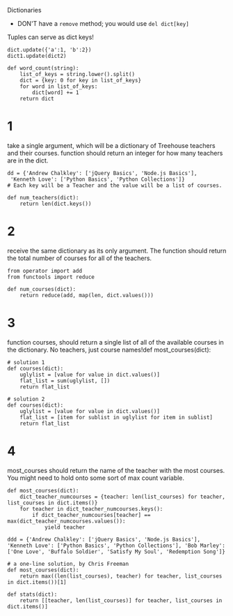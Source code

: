 Dictionaries

* DON'T have a `remove` method; you would use `del dict[key]`

Tuples can serve as dict keys!

```Py
dict.update({'a':1, 'b':2})
dict1.update(dict2)

def word_count(string):
    list_of_keys = string.lower().split()
    dict = {key: 0 for key in list_of_keys}
    for word in list_of_keys:
        dict[word] += 1
    return dict
```

# 1
take a single argument, which will be a dictionary of Treehouse teachers and their courses.
function should return an integer for how many teachers are in the dict.

```Py
dd = {'Andrew Chalkley': ['jQuery Basics', 'Node.js Basics'],
 'Kenneth Love': ['Python Basics', 'Python Collections']}
# Each key will be a Teacher and the value will be a list of courses.

def num_teachers(dict):
    return len(dict.keys())
```

# 2
receive the same dictionary as its only argument.
The function should return the total number of courses for all of the teachers.

```Py
from operator import add
from functools import reduce

def num_courses(dict):
    return reduce(add, map(len, dict.values()))
```

# 3
function courses, should return a single list of all of the available courses in the dictionary. No teachers, just course names!def most_courses(dict):


```Py
# solution 1
def courses(dict):
    uglylist = [value for value in dict.values()]
    flat_list = sum(uglylist, [])
    return flat_list

# solution 2
def courses(dict):
    uglylist = [value for value in dict.values()]
    flat_list = [item for sublist in uglylist for item in sublist]
    return flat_list
```

# 4
most_courses should return the name of the teacher with the most courses. You might need to hold onto some sort of max count variable.


```Py
def most_courses(dict):
    dict_teacher_numcourses = {teacher: len(list_courses) for teacher, list_courses in dict.items()}
    for teacher in dict_teacher_numcourses.keys():
        if dict_teacher_numcourses[teacher] == max(dict_teacher_numcourses.values()):
            yield teacher

ddd = {'Andrew Chalkley': ['jQuery Basics', 'Node.js Basics'], 'Kenneth Love': ['Python Basics', 'Python Collections'], 'Bob Marley': ['One Love', 'Buffalo Soldier', 'Satisfy My Soul', 'Redemption Song']}

# a one-line solution, by Chris Freeman
def most_courses(dict):
    return max((len(list_courses), teacher) for teacher, list_courses in dict.items())[1]

def stats(dict):
    return [[teacher, len(list_courses)] for teacher, list_courses in dict.items()]

```

